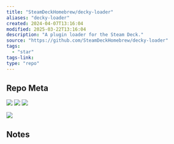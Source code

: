 ```yaml
---
title: "SteamDeckHomebrew/decky-loader"
aliases: "decky-loader"
created: 2024-04-07T13:16:04
modified: 2025-03-22T13:16:04
description: "A plugin loader for the Steam Deck."
source: "https://github.com/SteamDeckHomebrew/decky-loader"
tags:
  - "star"
tags-link:
type: "repo"
---
```

## Repo Meta

![](https://img.shields.io/github/stars/SteamDeckHomebrew/decky-loader?style=for-the-badge&label=stars) ![](https://img.shields.io/github/repo-size/SteamDeckHomebrew/decky-loader?style=for-the-badge&label=size) ![](https://img.shields.io/github/created-at/SteamDeckHomebrew/decky-loader?style=for-the-badge&label=since)

[![](https://github-readme-stats.vercel.app/api/pin/?username=SteamDeckHomebrew&repo=decky-loader&bg_color=00000000)](https://github.com/SteamDeckHomebrew/decky-loader)

## Notes

